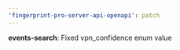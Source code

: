 ```yaml
---
'fingerprint-pro-server-api-openapi': patch
---
```


**events-search**: Fixed vpn_confidence enum value